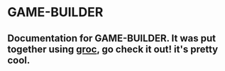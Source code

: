 # GAME-BUILDER

Documentation for GAME-BUILDER. It was put together using [groc][groc], go check it out! it's pretty cool.
-----------------------------------

[groc]: https://github.com/nevir/groc
